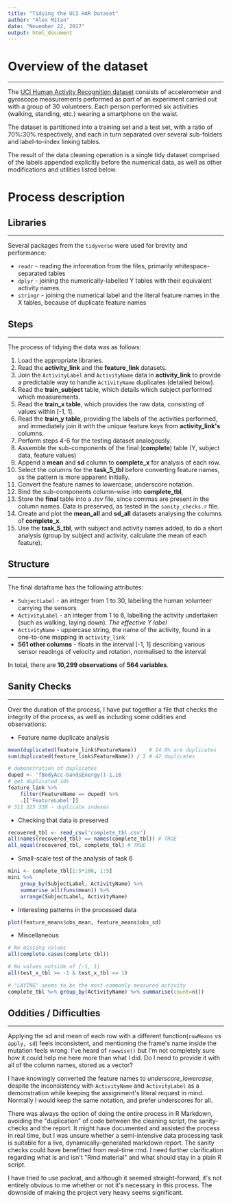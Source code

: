 ```yaml
---
title: "Tidying the UCI HAR Dataset"
author: "Alex Mitan"
date: "November 22, 2017"
output: html_document
---
```


# Overview of the dataset

--------------------------

The [UCI Human Activity Recognition dataset](http://archive.ics.uci.edu/ml/datasets/Human+Activity+Recognition+Using+Smartphones) consists of accelerometer and gyroscope measurements performed as part of an experiment carried out with a group of 30 volunteers. Each person performed six activities (walking, standing, etc.) wearing a smartphone on the waist.

The dataset is partitioned into a training set and a test set, with a ratio of 70%:30% respectively, and each in turn separated over several sub-folders and label-to-index linking tables.

The result of the data cleaning operation is a single tidy dataset comprised of the labels appended explicitly before the numerical data, as well as other modifications and utilities listed below.

# Process description

## Libraries

---

Several packages from the `tidyverse` were used for brevity and performance:

- `readr` - reading the information from the files, primarily whitespace-separated tables
- `dplyr` - joining the numerically-labelled Y tables with their equivalent activity names
- `stringr` - joining the numerical label and the literal feature names in the X tables, because of duplicate feature names

## Steps

---

The process of tidying the data was as follows:

1. Load the appropriate libraries.
1. Read the **activity_link** and the **feature_link** datasets.
1. Join the `ActivityLabel` and `ActivityName` data in **activity_link** to provide a predictable way to handle `ActivityName` duplicates (detailed below).
1. Read the **train_subject** table, which details which subject performed which measurements.
1. Read the **train_x table**, which provides the raw data, consisting of values within [-1, 1].
1. Read the **train_y table**, providing the labels of the activities performed, and immediately join it with the unique feature keys from **activity_link's** columns.
1. Perform steps 4-6 for the testing dataset analogously.
1. Assemble the sub-components of the final (**complete**) table (Y, subject data, feature values)
1. Append a **mean** and **sd** column to **complete_x** for analysis of each row.
1. Select the columns for the **task_5_tbl** before converting feature names, as the pattern is more apparent initially.
1. Convert the feature names to lowercase, underscore notation.
1. Bind the sub-components column-wise into **complete_tbl**,
1. Store the **final** table into a *.tsv* file, since commas are present in the column names. Data is preserved, as tested in the `sanity_checks.r` file.
1. Create and plot the **mean_all** and **sd_all** datasets analysing the columns of **complete_x**.
1. Use the **task_5_tbl**, with subject and activity names added, to do a short analysis (group by subject and activity, calculate the mean of each feature).
## Structure

---

The final dataframe has the following attributes:

- `SubjectLabel` - an integer from 1 to 30, labelling the human volunteer carrying the sensors
- `ActivityLabel` - an integer from 1 to 6, labelling the activity undertaken (such as walking, laying down). *The effective Y label*
- `ActivityName` - uppercase string, the name of the activity, found in a one-to-one mapping in `activity_link`
- **561 other columns** - floats in the interval [-1, 1] describing various sensor readings of velocity and rotation, normalised to the interval

In total, there are **10,299 observations** of **564 variables**.

## Sanity Checks

---

Over the duration of the process, I have put together a file that checks the integrity of the process, as well as including some oddities and observations:


- Feature name duplicate analysis

```R
mean(duplicated(feature_link$FeatureName))    # 14.9% are duplicates
sum(duplicated(feature_link$FeatureName)) / 2 # 42 duplicates

# demonstration of duplicates
duped <- 'fBodyAcc-bandsEnergy()-1,16'
# get duplicated_ids
feature_link %>%
    filter(FeatureName == duped) %>%
    .[['FeatureLabel']]
# 311 325 339 - duplicate indexes
```

- Checking that data is preserved

```R
recovered_tbl <- read_csv('complete_tbl.csv')
all(names(recovered_tbl) == names(complete_tbl)) # TRUE
all_equal(recovered_tbl, complete_tbl) # TRUE
```

- Small-scale test of the analysis of task 6

```R
mini <- complete_tbl[1:5*100, 1:5]
mini %>%
    group_by(SubjectLabel, ActivityName) %>% 
    summarise_all(funs(mean)) %>% 
    arrange(SubjectLabel, ActivityName)
```

- Interesting patterns in the processed data

```R
plot(feature_means$obs_mean, feature_means$obs_sd)
```

- Miscellaneous

```R
# No missing values
all(complete.cases(complete_tbl))

# No values outside of [-1, 1]
all(test_x_tbl >= -1 & test_x_tbl <= 1)

# "LAYING" seems to be the most commonly measured activity
complete_tbl %>% group_by(ActivityName) %>% summarise(count=n())
```

## Oddities / Difficulties

---

Applying the sd and mean of each row with a different function(`rowMeans` vs `apply, sd`) feels inconsistent, and mentioning the frame's name inside the mutation feels wrong. I've heard of `rowwise()` but I'm not completely sure how it could help me here more than what I did. Do I need to provide it with all of the column names, stored as a vector?

I have knowingly converted the feature names to *underscore_lowercase*, despite the inconsistency with `ActivityName` and `ActivityLabel` as a demonstration while keeping the assignment's literal request in mind. Normally I would keep the same notation, and prefer underscores for all.

There was always the option of doing the entire process in R Markdown, avoiding the "duplication" of code between the cleaning script, the sanity-checks and the report. It might have documented and assisted the process in real time, but I was unsure whether a semi-intensive data processing task is suitable for a live, dynamically-generated markdown report. The sanity checks could have benefitted from real-time rmd. I need further clarification regarding what is and isn't "Rmd material" and what should stay in a plain R script.

I have tried to use packrat, and although it seemed straight-forward, it's not entirely obvious to me whether or not it's necessary in this process. The downside of making the project very heavy seems significant.